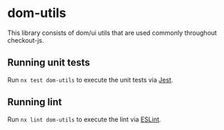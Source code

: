 # dom-utils

This library consists of dom/ui utils that are used commonly throughout checkout-js.

## Running unit tests

Run `nx test dom-utils` to execute the unit tests via [Jest](https://jestjs.io).

## Running lint

Run `nx lint dom-utils` to execute the lint via [ESLint](https://eslint.org/).
